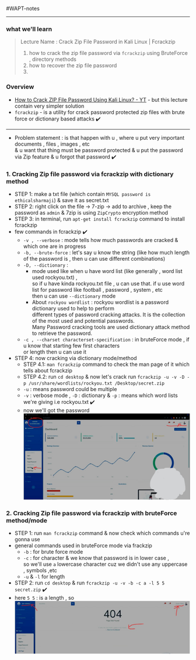 #WAPT-notes

---
### what we'll learn
> Lecture Name : Crack Zip File Password in Kali Linux | Fcrackzip
> 1) how to crack the zip file password via `fcrackzip` using BruteForce , directory methods
> 2) how to recover the zip file password
> 3) 

### Overview
- [How to Crack ZIP File Password Using Kali Linux? - YT](https://www.youtube.com/watch?v=1FfTQaFs6Hw&ab_channel=EthicalSharmaji) - but this lecture contain very simpler solution
- `fcrackzip` - is a utility for crack password protected zip files with brute force or dictionary based attacks ✔️

---

- Problem statement : is that happen with u , where u put very important documents , files , images , etc <br>
	& u want that thing must be password protected & u put the password via Zip feature & u forgot that password ✔️

### 1. Cracking Zip file password via fcrackzip with dictionary method
- STEP 1: make a txt file (which contain `MYSQL password is ethicalsharmaji`) & save it as secret.txt
- STEP 2: right click on the file -> 7-zip -> add to archive , keep the password as `admin` & 7zip is using `ZipCrypto` encryption method
- STEP 3: in terminal, run `apt-get install fcrackzip` command to install fcrackzip
- few commands in fcrackzip ✔️
	- `-v , --verbose` : mode tells how much passwords are cracked & which one are in progress
	- `-b, --brute-force` : let's say u know the string (like how much length of the password is , then u can use different combinations)
	- `-D, --dictionary` : 
		- mode used like when u have word list (like generally , word list used rockyou.txt) , <br>
			so if u have kinda rockyou.txt file , u can use that. if u use word list for password like football , password , system , etc <br>
			then u can use `--dictionary` mode
		- About `rockyou wordlist` : rockyou wordlist is a password dictionary used to help to perform <br>
			different types of password cracking attacks. It is the collection of the most used and potential passwords. <br>
			Many Password cracking tools are used dictionary attack method to retrieve the password.
	- `-c , --charset characterset-specification` : in bruteForce mode , if u know that starting few first characters <br>
  		or length then u can use it
- STEP 4: now cracking via dictionary mode/method
	- STEP 4.1: `man fcrackzip` command to check the man page of it which tells about fcrackzip
	- STEP 4.2: run `cd desktop` & now let's crack run `fcrackzip -u -v -D -p /usr/share/wordlists/rockyou.txt /Desktop/secret.zip`
	- `-u` : means password could be multiple
	- `-v` : verbose mode , `-D` : dictionary & `-p` : means which word lists we're giving i.e rockyou.txt ✔️
	- now we'll got the password <br><img src="../../notes-pics/03-Module/15_lecture/15_lecture-0-M3.jpg" alt="" width="500"/>

### 2. Cracking Zip file password via fcrackzip with bruteForce method/mode
- STEP 1: run `man fcrackzip` command & now check which commands u're gonna use
- general commands used in bruteForce mode via frackzip
	- `-b` : for brute force mode
	- `-c` : for character & we know that password is in lower case , <br>
		so we'll use `a` lowercase character cuz we didn't use any uppercase , symbols ,etc
	- `-u` & `-l` for length
- STEP 2: run `cd desktop` & run `fcrackzip -u -v -b -c a -l 5 5 secret.zip` ✔️
- here `5 5` : is a length , so <br><img src="../../notes-pics/03-Module/15_lecture/15_lecture-1-M3.jpg" alt="" width="500"/>


